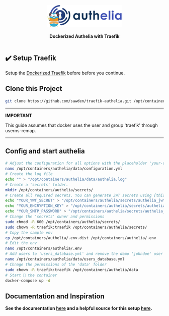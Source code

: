 <div align="center">
    <img height="70" src="./logo.png" />
    <br />
    <br />
    <strong>Dockerized Authelia with Traefik</strong>
    <br />
    <br />
</div>

## ✔️ Setup Traefik
Setup the [Dockerized Traefik](https://github.com/sawden/traefik-base) before before you continue.

## Clone this Project
```bash
git clone https://github.com/sawden/traefik-authelia.git /opt/containers/authelia
```

---
**IMPORTANT**

This guide assumes that docker uses the user and group 'traefik' through userns-remap.

---

## Config and start authelia
```bash
# Adjust the configuration for all options with the placeholder 'your-domain.com'
nano /opt/containers/authelia/data/configuration.yml
# Create the log file 
echo "" > "/opt/containers/authelia/data/authelia.log"
# Create a 'secrets' folder.
mkdir /opt/containers/authelia/secrets/
# Create all required secrets. You can generate JWT secrets using [this](https://www.grc.com/passwords.htm) website.
echo "YOUR_YWT_SECRET" > "/opt/containers/authelia/secrets/authelia_jwt_secret"
echo "YOUR_ENCRYPTION_KEY" > "/opt/containers/authelia/secrets/authelia_storage_encryption_key"
echo "YOUR_SMTP_PASSWORD" > "/opt/containers/authelia/secrets/authelia_notifier_smtp_password"
# Change the 'secrets' owner and permissions
sudo chmod -R 600 /opt/containers/authelia/secrets/
sudo chown -R traefik:traefik /opt/containers/authelia/secrets/
# Copy the sample env
cp /opt/containers/authelia/.env.dist /opt/containers/authelia/.env
# Edit the env
nano /opt/containers/authelia/.env
# Add users to 'users_database.yml' and remove the demo 'johndoe' user
nano /opt/containers/authelia/data/users_database.yml
# Chnage the permissions of the 'data' folder
sudo chown -R traefik:traefik /opt/containers/authelia/data
# Start 🚀 the container
docker-compose up -d
```

## Documentation and Inspiration
<strong>See the documentation [here](https://www.authelia.com/docs/) and a 
helpful source for this setup [here](https://www.smarthomebeginner.com/docker-authelia-tutorial/).</strong>